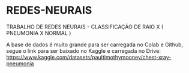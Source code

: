 # REDES-NEURAIS
TRABALHO DE REDES NEURAIS - CLASSIFICAÇÃO DE RAIO X ( PNEUMONIA X NORMAL )

A base de dados é muito grande para ser carregada no Colab e Github, segue o link para ser baixado no Kaggle e carregada no Drive:
https://www.kaggle.com/datasets/paultimothymooney/chest-xray-pneumonia
